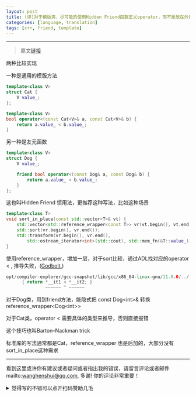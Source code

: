 ```yaml
---
layout: post
title: (译)对于模版类，尽可能的使用Hidden Friend函数定义operator，而不是放在外侧当成模版方法
categories: [language, translation]
tags: [c++, friend, template]
---
```



---

> 原文[链接](https://quuxplusone.github.io/blog/2020/12/09/barton-nackman-in-practice/)



两种比较实现

一种是通用的模版方法

```c++
template<class V>
struct Cat {
    V value_;
};

template<class V>
bool operator<(const Cat<V>& a, const Cat<V>& b) {
    return a.value_ < b.value_;
}
```



另一种是友元函数

```c++
template<class V>
struct Dog {
    V value_;

    friend bool operator<(const Dog& a, const Dog& b) {
        return a.value_ < b.value_;
    }
};
```



这也叫Hidden Friend 惯用法，更推荐这种写法，比如这种场景



```c++
template<class T>
void sort_in_place(const std::vector<T>& vt) {
    std::vector<std::reference_wrapper<const T>> vr(vt.begin(), vt.end());
    std::sort(vr.begin(), vr.end());
    std::transform(vr.begin(), vr.end(),
        std::ostream_iterator<int>(std::cout), std::mem_fn(&T::value_));
}
```

使用reference_wrapper，增加一层，对于sort比较，通过ADL找对应的operator < , 推导失败，([Godbolt.](https://godbolt.org/z/PscoPz))



```c++
opt/compiler-explorer/gcc-snapshot/lib/gcc/x86_64-linux-gnu/11.0.0/../../../../include/c++/11.0.0/bits/predefined_ops.h:43:23: error: invalid operands to binary expression ('std::reference_wrapper<const Cat<int>>' and 'std::reference_wrapper<const Cat<int>>')
      { return *__it1 < *__it2; }
               ~~~~~~ ^ ~~~~~~
```

对于Dog类，用到friend方法，能隐式把 const Dog\<int>& 转换reference_wrapper<Dog\<int>> 

对于Cat类，operator < 需要具体的类型来推导，否则直接报错





这个技巧也叫Barton–Nackman trick

标准库的写法通常都是Cat，reference_wrapper	也是后加的，大部分没有sort_in_place这种需求




---

看到这里或许你有建议或者疑问或者指出我的错误，请留言评论或者邮件mailto:wanghenshui@qq.com, 多谢!  你的评论非常重要！
<details>
<summary>觉得写的不错可以点开扫码赞助几毛</summary>
<img src="https://wanghenshui.github.io/assets/wepay.png" alt="微信转账">
</details>